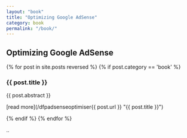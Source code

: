```yaml
---
layout: "book"
title: "Optimizing Google AdSense"
category: book
permalink: "/book/"
---
```

## Optimizing Google AdSense

{% for post in site.posts reversed %}
  {% if post.category == 'book' %}
### {{ post.title }}

{{ post.abstract }}

[read more](/dfpadsenseoptimiser{{ post.url }} "{{ post.title }}")

  {% endif %}
{% endfor %}

..
